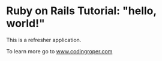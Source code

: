 # Ruby on Rails Tutorial: "hello, world!"

This is a refresher application.

To learn more go to www.codingroper.com
